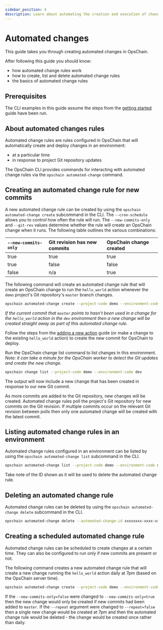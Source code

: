 ```yaml
---
sidebar_position: 4
description: Learn about automating the creation and execution of changes with OpsChain.
---
```


# Automated changes

This guide takes you through creating automated changes in OpsChain.

After following this guide you should know:

- how automated change rules work
- how to create, list and delete automated change rules
- the basics of automated change rules

## Prerequisites

The CLI examples in this guide assume the steps from the [getting started](/docs/getting_started/README.md) guide have been run.

## About automated changes rules

Automated change rules are rules configured in OpsChain that will automatically create and deploy changes in an environment:

- at a particular time
- in response to project Git repository updates

The OpsChain CLI provides commands for interacting with automated change rules via the `opschain automated-change` command.

## Creating an automated change rule for new commits

A new automated change rule can be created by using the `opschain automated-change create` subcommand in the CLI. The `--cron-schedule` allows you to control how often the rule will run. The `--new-commits-only` and `--git-rev` values determine whether the rule will create an OpsChain change when it runs. The following table outlines the various combinations:

| `--new-commits-only` | Git revision has new commits | OpsChain change created |
| :------------------- | :--------------------------- | :---------------------- |
| true                 | true                         | true                    |
| true                 | false                        | false                   |
| false                | n/a                          | true                    |

The following command will create an automated change rule that will create an OpsChain change to run the `hello_world` action whenever the `demo` project's Git repository's `master` branch changes.

```bash
opschain automated-change create --project-code demo --environment-code dev --git-remote-name origin --git-rev master --new-commits-only --action hello_world --cron-schedule '* * * * *' --repeat --confirm
```

_If the current commit that `master` points to hasn't been used in a change for the `hello_world` action in the `dev` environment then a new change will be created straight away as part of this automated change rule._

Follow the steps from the [adding a new action](/docs/getting_started/developer.md#adding-a-new-action) guide (or make a change to the existing `hello_world` action) to create the new commit for OpsChain to deploy.

Run the OpsChain change list command to list changes in this environment. _Note: it can take a minute for the OpsChain worker to detect the Git updates and create the new change_.

```bash
opschain change list --project-code demo --environment-code dev
```

The output will now include a new change that has been created in response to our new Git commit.

As more commits are added to the Git repository, new changes will be created. Automated change rules poll the project's Git repository for new commits on the Git revision. If multiple commits occur on the relevant Git revision between polls then only one automated change will be created with the latest commit.

## Listing automated change rules in an environment

Automated change rules configured in an environment can be listed by using the `opschain automated-change list` subcommand in the CLI.

```bash
opschain automated-change list --project-code demo --environment-code dev
```

Take note of the ID shown as it will be used to delete the automated change rule.

## Deleting an automated change rule

Automated change rules can be deleted by using the `opschain automated-change delete` subcommand in the CLI.

```bash
opschain automated-change delete --automated-change-id xxxxxxxx-xxxx-xxxx-xxxx-xxxxxxxxxxxx --confirm
```

## Creating a scheduled automated change rule

Automated change rules can be scheduled to create changes at a certain time. They can also be configured to run only if new commits are present or not.

The following command creates a new automated change rule that will create a new change running the `hello_world` action daily at 7pm (based on the OpsChain server time).

```bash
opschain automated-change create --project-code demo --environment-code dev --git-remote-name origin --git-rev master --new-commits-only=false --action hello_world --cron-schedule '0 19 * * *' --repeat --confirm
```

If the `--new-commits-only=false` were changed to `--new-commits-only=true` then the new change would only be created if new commits had been added to `master`. If the `--repeat` argument were changed to `--repeat=false` then a single new change would be created at 7pm and then the automated change rule would be deleted - the change would be created once rather than daily.
